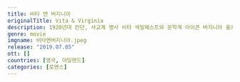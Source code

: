 ```yaml
---
title: 비타 앤 버지니아
originalTitle: Vita & Virginia
description: 1920년대 런던, 사교계 명사 비타 색빌웨스트와 문학계 아이콘 버지니아 울프는 여러 역경에도 불구하고 파격적인 관계를 형성한다. 그들의 관계는 울프의 가장 상징적인 소설 중 하나인 'Orlando'에 영감을 주게 된다
genre: movie
imgname: 비타앤버지니아.jpeg
release: "2019.07.05"
ott: []
countries: [영국, 아일랜드]
categories: [로맨스]
---
```

